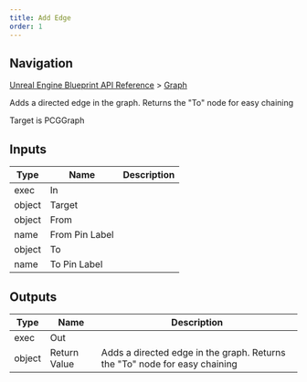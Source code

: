 ```yaml
---
title: Add Edge
order: 1
---
```

## Navigation

[Unreal Engine Blueprint API Reference](https://dev.epicgames.com/documentation/en-us/unreal-engine/BlueprintAPI) > [Graph](https://dev.epicgames.com/documentation/en-us/unreal-engine/BlueprintAPI/Graph)

Adds a directed edge in the graph. Returns the "To" node for easy chaining

Target is PCGGraph

## Inputs

| Type | Name | Description |
| --- | --- | --- |
| exec | In |  |
| object | Target |  |
| object | From |  |
| name | From Pin Label |  |
| object | To |  |
| name | To Pin Label |  |

## Outputs

| Type | Name | Description |
| --- | --- | --- |
| exec | Out |  |
| object | Return Value | Adds a directed edge in the graph. Returns the "To" node for easy chaining |
